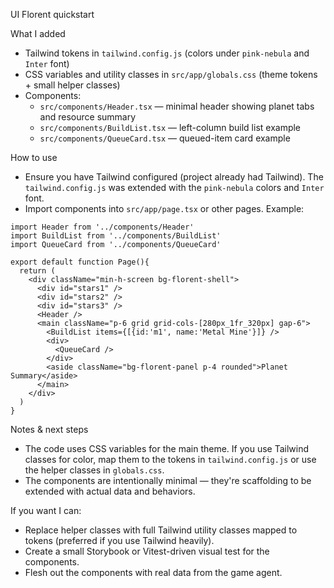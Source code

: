 UI Florent quickstart

What I added

- Tailwind tokens in `tailwind.config.js` (colors under `pink-nebula` and `Inter` font)
- CSS variables and utility classes in `src/app/globals.css` (theme tokens + small helper classes)
- Components:
  - `src/components/Header.tsx` — minimal header showing planet tabs and resource summary
  - `src/components/BuildList.tsx` — left-column build list example
  - `src/components/QueueCard.tsx` — queued-item card example

How to use

- Ensure you have Tailwind configured (project already had Tailwind). The `tailwind.config.js` was extended with the `pink-nebula` colors and `Inter` font.
- Import components into `src/app/page.tsx` or other pages. Example:

```tsx
import Header from '../components/Header'
import BuildList from '../components/BuildList'
import QueueCard from '../components/QueueCard'

export default function Page(){
  return (
    <div className="min-h-screen bg-florent-shell">
      <div id="stars1" />
      <div id="stars2" />
      <div id="stars3" />
      <Header />
      <main className="p-6 grid grid-cols-[280px_1fr_320px] gap-6">
        <BuildList items={[{id:'m1', name:'Metal Mine'}]} />
        <div>
          <QueueCard />
        </div>
        <aside className="bg-florent-panel p-4 rounded">Planet Summary</aside>
      </main>
    </div>
  )
}
```

Notes & next steps

- The code uses CSS variables for the main theme. If you use Tailwind classes for color, map them to the tokens in `tailwind.config.js` or use the helper classes in `globals.css`.
- The components are intentionally minimal — they're scaffolding to be extended with actual data and behaviors.

If you want I can:
- Replace helper classes with full Tailwind utility classes mapped to tokens (preferred if you use Tailwind heavily).
- Create a small Storybook or Vitest-driven visual test for the components.
- Flesh out the components with real data from the game agent.
